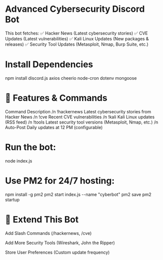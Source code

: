 
# Advanced Cybersecurity Discord Bot


This bot fetches:
✅ Hacker News (Latest cybersecurity stories)
✅ CVE Updates (Latest vulnerabilities)
✅ Kali Linux Updates (New packages & releases)
✅ Security Tool Updates (Metasploit, Nmap, Burp Suite, etc.)

# Install Dependencies
npm install discord.js axios cheerio node-cron dotenv mongoose

# 🔧 Features & Commands
Command	Description
/n !hackernews	Latest cybersecurity stories from Hacker News
/n !cve	Recent CVE vulnerabilities
/n !kali	Kali Linux updates (RSS feed)
/n !tools	Latest security tool versions (Metasploit, Nmap, etc.)
/n Auto-Post	Daily updates at 12 PM (configurable)


# Run the bot:

node index.js


# Use PM2 for 24/7 hosting:

npm install -g pm2
pm2 start index.js --name "cyberbot"
pm2 save
pm2 startup


# 🔗 Extend This Bot
Add Slash Commands (/hackernews, /cve)

Add More Security Tools (Wireshark, John the Ripper)

Store User Preferences (Custom update frequency)

